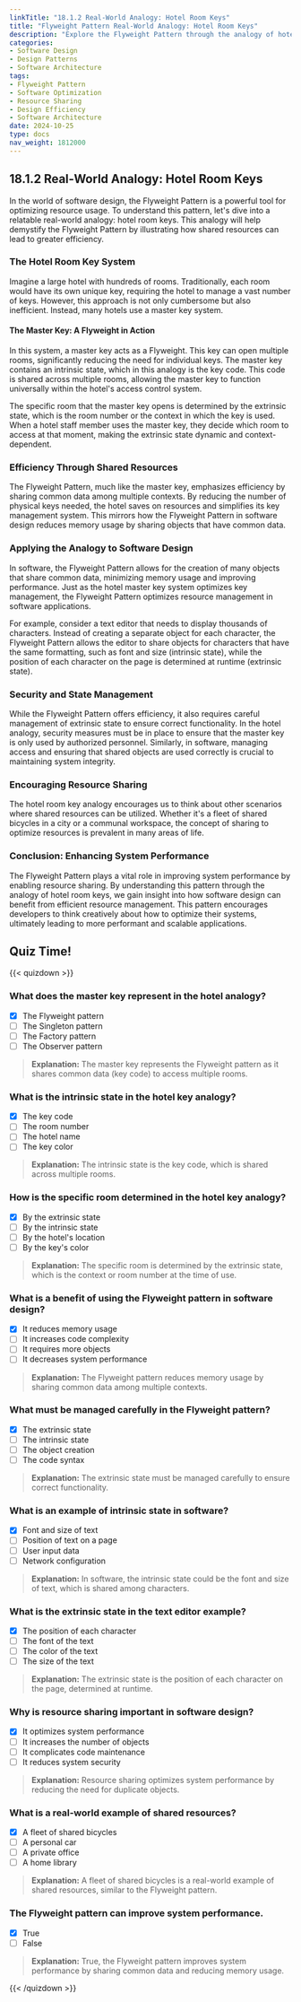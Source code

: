 ```yaml
---
linkTitle: "18.1.2 Real-World Analogy: Hotel Room Keys"
title: "Flyweight Pattern Real-World Analogy: Hotel Room Keys"
description: "Explore the Flyweight Pattern through the analogy of hotel room keys, illustrating how shared resources optimize system performance."
categories:
- Software Design
- Design Patterns
- Software Architecture
tags:
- Flyweight Pattern
- Software Optimization
- Resource Sharing
- Design Efficiency
- Software Architecture
date: 2024-10-25
type: docs
nav_weight: 1812000
---
```


## 18.1.2 Real-World Analogy: Hotel Room Keys

In the world of software design, the Flyweight Pattern is a powerful tool for optimizing resource usage. To understand this pattern, let's dive into a relatable real-world analogy: hotel room keys. This analogy will help demystify the Flyweight Pattern by illustrating how shared resources can lead to greater efficiency.

### The Hotel Room Key System

Imagine a large hotel with hundreds of rooms. Traditionally, each room would have its own unique key, requiring the hotel to manage a vast number of keys. However, this approach is not only cumbersome but also inefficient. Instead, many hotels use a master key system.

#### The Master Key: A Flyweight in Action

In this system, a master key acts as a Flyweight. This key can open multiple rooms, significantly reducing the need for individual keys. The master key contains an intrinsic state, which in this analogy is the key code. This code is shared across multiple rooms, allowing the master key to function universally within the hotel's access control system.

The specific room that the master key opens is determined by the extrinsic state, which is the room number or the context in which the key is used. When a hotel staff member uses the master key, they decide which room to access at that moment, making the extrinsic state dynamic and context-dependent.

### Efficiency Through Shared Resources

The Flyweight Pattern, much like the master key, emphasizes efficiency by sharing common data among multiple contexts. By reducing the number of physical keys needed, the hotel saves on resources and simplifies its key management system. This mirrors how the Flyweight Pattern in software design reduces memory usage by sharing objects that have common data.

### Applying the Analogy to Software Design

In software, the Flyweight Pattern allows for the creation of many objects that share common data, minimizing memory usage and improving performance. Just as the hotel master key system optimizes key management, the Flyweight Pattern optimizes resource management in software applications. 

For example, consider a text editor that needs to display thousands of characters. Instead of creating a separate object for each character, the Flyweight Pattern allows the editor to share objects for characters that have the same formatting, such as font and size (intrinsic state), while the position of each character on the page is determined at runtime (extrinsic state).

### Security and State Management

While the Flyweight Pattern offers efficiency, it also requires careful management of extrinsic state to ensure correct functionality. In the hotel analogy, security measures must be in place to ensure that the master key is only used by authorized personnel. Similarly, in software, managing access and ensuring that shared objects are used correctly is crucial to maintaining system integrity.

### Encouraging Resource Sharing

The hotel room key analogy encourages us to think about other scenarios where shared resources can be utilized. Whether it's a fleet of shared bicycles in a city or a communal workspace, the concept of sharing to optimize resources is prevalent in many areas of life.

### Conclusion: Enhancing System Performance

The Flyweight Pattern plays a vital role in improving system performance by enabling resource sharing. By understanding this pattern through the analogy of hotel room keys, we gain insight into how software design can benefit from efficient resource management. This pattern encourages developers to think creatively about how to optimize their systems, ultimately leading to more performant and scalable applications.

## Quiz Time!

{{< quizdown >}}

### What does the master key represent in the hotel analogy?

- [x] The Flyweight pattern
- [ ] The Singleton pattern
- [ ] The Factory pattern
- [ ] The Observer pattern

> **Explanation:** The master key represents the Flyweight pattern as it shares common data (key code) to access multiple rooms.

### What is the intrinsic state in the hotel key analogy?

- [x] The key code
- [ ] The room number
- [ ] The hotel name
- [ ] The key color

> **Explanation:** The intrinsic state is the key code, which is shared across multiple rooms.

### How is the specific room determined in the hotel key analogy?

- [x] By the extrinsic state
- [ ] By the intrinsic state
- [ ] By the hotel's location
- [ ] By the key's color

> **Explanation:** The specific room is determined by the extrinsic state, which is the context or room number at the time of use.

### What is a benefit of using the Flyweight pattern in software design?

- [x] It reduces memory usage
- [ ] It increases code complexity
- [ ] It requires more objects
- [ ] It decreases system performance

> **Explanation:** The Flyweight pattern reduces memory usage by sharing common data among multiple contexts.

### What must be managed carefully in the Flyweight pattern?

- [x] The extrinsic state
- [ ] The intrinsic state
- [ ] The object creation
- [ ] The code syntax

> **Explanation:** The extrinsic state must be managed carefully to ensure correct functionality.

### What is an example of intrinsic state in software?

- [x] Font and size of text
- [ ] Position of text on a page
- [ ] User input data
- [ ] Network configuration

> **Explanation:** In software, the intrinsic state could be the font and size of text, which is shared among characters.

### What is the extrinsic state in the text editor example?

- [x] The position of each character
- [ ] The font of the text
- [ ] The color of the text
- [ ] The size of the text

> **Explanation:** The extrinsic state is the position of each character on the page, determined at runtime.

### Why is resource sharing important in software design?

- [x] It optimizes system performance
- [ ] It increases the number of objects
- [ ] It complicates code maintenance
- [ ] It reduces system security

> **Explanation:** Resource sharing optimizes system performance by reducing the need for duplicate objects.

### What is a real-world example of shared resources?

- [x] A fleet of shared bicycles
- [ ] A personal car
- [ ] A private office
- [ ] A home library

> **Explanation:** A fleet of shared bicycles is a real-world example of shared resources, similar to the Flyweight pattern.

### The Flyweight pattern can improve system performance.

- [x] True
- [ ] False

> **Explanation:** True, the Flyweight pattern improves system performance by sharing common data and reducing memory usage.

{{< /quizdown >}}
